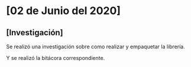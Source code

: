 # [02 de Junio del 2020]

## [Investigación]

Se realizó una investigación sobre como realizar y empaquetar la librería.

Y se realizó la bitácora correspondiente.

